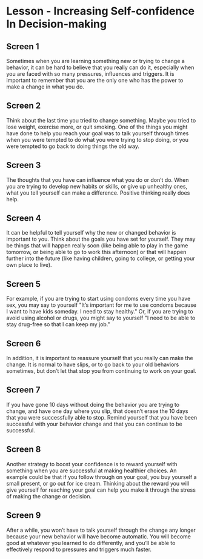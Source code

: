 # Lesson - Increasing Self-confidence In Decision-making

## Screen 1
Sometimes when you are learning something new or trying to change a behavior, it can be hard to believe that you really can do it, especially when you are faced with so many pressures, influences and triggers. It is important to remember that you are the only one who has the power to make a change in what you do.

## Screen 2
Think about the last time you tried to change something. Maybe you tried to lose weight, exercise more, or quit smoking. One of the things you might have done to help you reach your goal was to talk yourself through times when you were tempted to do what you were trying to stop doing, or you were tempted to go back to doing things the old way.

## Screen 3
The thoughts that you have can influence what you do or don’t do. When you are trying to develop new habits or skills, or give up unhealthy ones, what you tell yourself can make a difference. Positive thinking really does help.

## Screen 4
It can be helpful to tell yourself why the new or changed behavior is important to you. Think about the goals you have set for yourself. They may be things that will happen really soon (like being able to play in the game tomorrow, or being able to go to work this afternoon) or that will happen further into the future (like having children, going to college, or getting your own place to live).

## Screen 5
For example, if you are trying to start using condoms every time you have sex, you may say to yourself "It’s important for me to use condoms because I want to have kids someday. I need to stay healthy." Or, if you are trying to avoid using alcohol or drugs, you might say to yourself "I need to be able to stay drug-free so that I can keep my job."

## Screen 6
In addition, it is important to reassure yourself that you really can make the change. It is normal to have slips, or to go back to your old behaviors sometimes, but don’t let that stop you from continuing to work on your goal.

## Screen 7
If you have gone 10 days without doing the behavior you are trying to change, and have one day where you slip, that doesn’t erase the 10 days that you were successfully able to stop. Remind yourself that you have been successful with your behavior change and that you can continue to be successful.

## Screen 8
Another strategy to boost your confidence is to reward yourself with something when you are successful at making healthier choices. An example could be that if you follow through on your goal, you buy yourself a small present, or go out for ice cream. Thinking about the reward you will give yourself for reaching your goal can help you make it through the stress of making the change or decision.

## Screen 9
After a while, you won’t have to talk yourself through the change any longer because your new behavior will have become automatic. You will become good at whatever you learned to do differently, and you’ll be able to effectively respond to pressures and triggers much faster.

